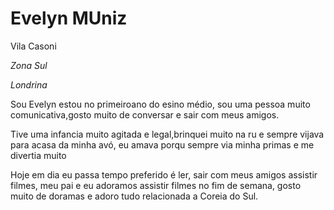 <h1>Evelyn MUniz</h1>
<p>Vila Casoni</p>
<p><em>Zona Sul</em></p>
<p><em>Londrina</em></p>
<p>Sou Evelyn estou no primeiroano do esino médio, sou uma pessoa muito comunicativa,gosto muito de
conversar e sair com meus amigos.<p/>
<P>Tive uma infancia muito agitada e legal,brinquei muito na ru e sempre vijava para acasa da minha avó,
eu amava porqu sempre via minha primas e me divertia muito</P>
<p> Hoje em dia eu passa tempo preferido é ler, sair com meus amigos  assistir filmes, meu pai e eu adoramos
assistir filmes no fim de semana, gosto muito de doramas e adoro tudo relacionada a Coreia do Sul.</p>

